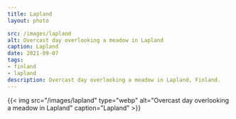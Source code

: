 ```yaml
---
title: Lapland
layout: photo

src: /images/lapland
alt: Overcast day overlooking a meadow in Lapland
caption: Lapland
date: 2021-09-07
tags:
- finland
- lapland
description: Overcast day overlooking a meadow in Lapland, Finland.
---
```


{{< img src="/images/lapland" type="webp" alt="Overcast day overlooking a meadow in Lapland" caption="Lapland" >}}
